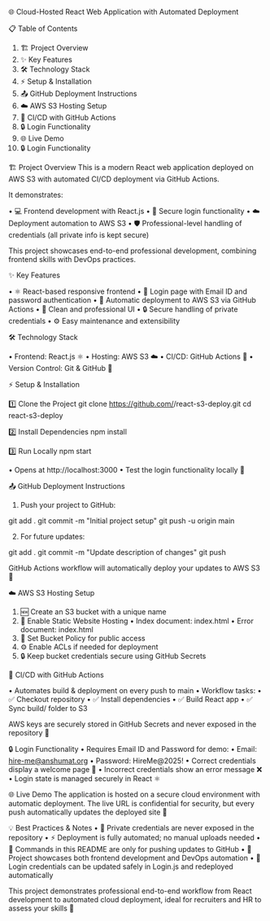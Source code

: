 🌐 Cloud-Hosted React Web Application with Automated Deployment






📋 Table of Contents
 1. 🏗️ Project Overview
 2. ✨ Key Features
 3. 🛠️ Technology Stack
 4. ⚡ Setup & Installation
 5. 📤 GitHub Deployment Instructions
 6. ☁️ AWS S3 Hosting Setup
 7. 🔄 CI/CD with GitHub Actions
 8. 🔒 Login Functionality 
 9. 🌐 Live Demo
10. 🔒 Login Functionality

🏗️ Project Overview
   This is a modern React web application deployed on AWS S3 with automated CI/CD  deployment via GitHub Actions.
  
It demonstrates:

• 💻 Frontend development with React.js
• 🔐 Secure login functionality
• ☁️ Deployment automation to AWS S3
• 🛡️ Professional-level handling of credentials (all private info is kept secure)

 This project showcases end-to-end professional development, combining frontend skills with DevOps practices.

✨ Key Features

• ⚛️ React-based responsive frontend
• 🔑 Login page with Email ID and password authentication
• 🚀 Automatic deployment to AWS S3 via GitHub Actions
• 🎨 Clean and professional UI
• 🔒 Secure handling of private credentials
• ⚙️ Easy maintenance and extensibility

🛠️ Technology Stack

• Frontend: React.js ⚛️
• Hosting: AWS S3 ☁️
• CI/CD: GitHub Actions 🔄
• Version Control: Git & GitHub 🐙

⚡ Setup & Installation

1️⃣ Clone the Project
git clone https://github.com/<your-username>/react-s3-deploy.git
cd react-s3-deploy

2️⃣ Install Dependencies
npm install

3️⃣ Run Locally
npm start

• Opens at http://localhost:3000
• Test the login functionality locally 🔑

📤 GitHub Deployment Instructions
 1. Push your project to GitHub:

git add .
git commit -m "Initial project setup"
git push -u origin main

 2. For future updates:

git add .
git commit -m "Update description of changes"
git push

 GitHub Actions workflow will automatically deploy your updates to AWS S3 🚀

☁️ AWS S3 Hosting Setup

1. 🆕 Create an S3 bucket with a unique name
2. 🔧 Enable Static Website Hosting
    • Index document: index.html
    • Error document: index.html
3. 🔐 Set Bucket Policy for public access
4. ⚙️ Enable ACLs if needed for deployment
5. 🔒 Keep bucket credentials secure using GitHub Secrets

🔄 CI/CD with GitHub Actions

• Automates build & deployment on every push to main
• Workflow tasks:
  • ✅ Checkout repository
  • ✅ Install dependencies
  • ✅ Build React app
  • ✅ Sync build/ folder to S3

AWS keys are securely stored in GitHub Secrets and never exposed in the repository 🔐

🔒 Login Functionality
 • Requires Email ID and Password for demo:
   • Email: hire-me@anshumat.org
   • Password: HireMe@2025!
 • Correct credentials display a welcome page 🎉
 • Incorrect credentials show an error message ❌
 • Login state is managed securely in React ⚛️

🌐 Live Demo
 The application is hosted on a secure cloud environment with automatic deployment.
 The live URL is confidential for security, but every push automatically updates the deployed site 🔄

💡 Best Practices & Notes
• 🔑 Private credentials are never exposed in the repository
• ⚡ Deployment is fully automated; no manual uploads needed
• 📝 Commands in this README are only for pushing updates to GitHub
• 🚀 Project showcases both frontend development and DevOps automation
• 🔄 Login credentials can be updated safely in Login.js and redeployed automatically

   This project demonstrates professional end-to-end workflow from React development to automated cloud deployment, ideal for recruiters and HR to assess your skills 💼
